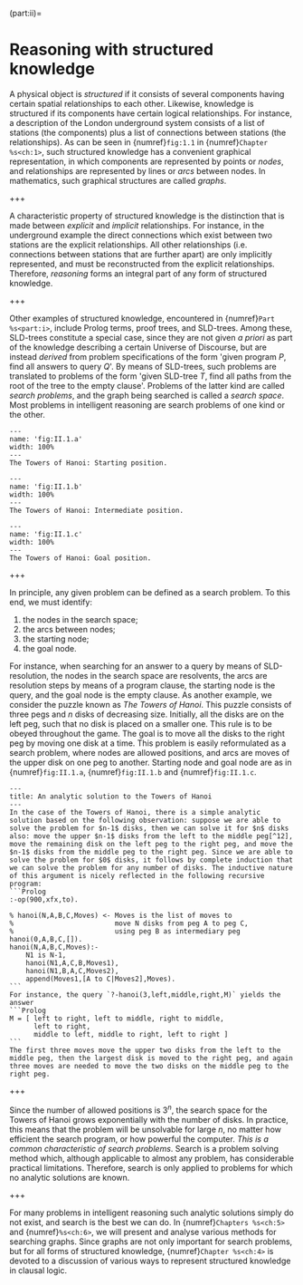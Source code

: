 <!--H1: Part II-->
(part:ii)=
# Reasoning with structured knowledge #

A physical object is *structured* if it consists of several components having certain spatial relationships to each other. Likewise, knowledge is structured if its components have certain logical relationships. For instance, a description of the London underground system consists of a list of stations (the components) plus a list of connections between stations (the relationships). As can be seen in {numref}`fig:1.1` in {numref}`Chapter %s<ch:1>`, such structured knowledge has a convenient graphical representation, in which components are represented by points or *nodes*, and relationships are represented by lines or *arcs* between nodes. In mathematics, such graphical structures are called *graphs*.
<!--Chapter 1-->

+++

A characteristic property of structured knowledge is the distinction that is made between *explicit* and *implicit* relationships. For instance, in the underground example the direct connections which exist between two stations are the explicit relationships. All other relationships (i.e. connections between stations that are further apart) are only implicitly represented, and must be reconstructed from the explicit relationships. Therefore, *reasoning* forms an integral part of any form of structured knowledge.

+++

Other examples of structured knowledge, encountered in {numref}`Part %s<part:i>`, include Prolog terms, proof trees, and SLD-trees. Among these, SLD-trees constitute a special case, since they are not given *a priori* as part of the knowledge describing a certain Universe of Discourse, but are instead *derived* from problem specifications of the form 'given program *P*, find all answers to query *Q*'. By means of SLD-trees, such problems are translated to problems of the form 'given SLD-tree *T*, find all paths from the root of the tree to the empty clause'. Problems of the latter kind are called *search problems*, and the graph being searched is called a *search space*. Most problems in intelligent reasoning are search problems of one kind or the other.
<!--Part I-->

<!--TODO: Subfigures-->
<!--parent: II.1-->
<!--parent_caption: The Towers of Hanoi.-->
<!--caption: Starting position-->
<!--name: 'a'-->
```{figure} /src/fig/part_ii/image002.svg
---
name: 'fig:II.1.a'
width: 100%
---
The Towers of Hanoi: Starting position.
```
<!--parent: II.1-->
<!--parent_caption: The Towers of Hanoi.-->
<!--caption: Intermediate position-->
<!--name: 'b'-->
```{figure} /src/fig/part_ii/image004.svg
---
name: 'fig:II.1.b'
width: 100%
---
The Towers of Hanoi: Intermediate position.
```
<!--parent: II.1-->
<!--parent_caption: The Towers of Hanoi.-->
<!--caption: Goal position-->
<!--name: 'c'-->
```{figure} /src/fig/part_ii/image006.svg
---
name: 'fig:II.1.c'
width: 100%
---
The Towers of Hanoi: Goal position.
```

+++

In principle, any given problem can be defined as a search problem. To this end, we must identify:

<!--roman list-->
1. the nodes in the search space;
1. the arcs between nodes;
1. the starting node;
1. the goal node.

For instance, when searching for an answer to a query by means of SLD-resolution, the nodes in the search space are resolvents, the arcs are resolution steps by means of a program clause, the starting node is the query, and the goal node is the empty clause. As another example, we consider the puzzle known as *The Towers of Hanoi*. This puzzle consists of three pegs and *n* disks of decreasing size. Initially, all the disks are on the left peg, such that no disk is placed on a smaller one. This rule is to be obeyed throughout the game. The goal is to move all the disks to the right peg by moving one disk at a time. This problem is easily reformulated as a search problem, where nodes are allowed positions, and arcs are moves of the upper disk on one peg to another. Starting node and goal node are as in {numref}`fig:II.1.a`, {numref}`fig:II.1.b` and {numref}`fig:II.1.c`.
<!--TODO: Since the figures have to be separated, "fig. II.1" got replaced with "{numref}`fig:II.1.a`, {numref}`fig:II.1.b` and {numref}`fig:II.1.c`".-->

````{infobox}
---
title: An analytic solution to the Towers of Hanoi
---
In the case of the Towers of Hanoi, there is a simple analytic solution based on the following observation: suppose we are able to solve the problem for $n-1$ disks, then we can solve it for $n$ disks also: move the upper $n-1$ disks from the left to the middle peg[^12], move the remaining disk on the left peg to the right peg, and move the $n-1$ disks from the middle peg to the right peg. Since we are able to solve the problem for $0$ disks, it follows by complete induction that we can solve the problem for any number of disks. The inductive nature of this argument is nicely reflected in the following recursive program:
```Prolog
:-op(900,xfx,to).

% hanoi(N,A,B,C,Moves) <- Moves is the list of moves to
%                         move N disks from peg A to peg C,
%                         using peg B as intermediary peg
hanoi(0,A,B,C,[]).
hanoi(N,A,B,C,Moves):-
    N1 is N-1,
    hanoi(N1,A,C,B,Moves1),
    hanoi(N1,B,A,C,Moves2),
    append(Moves1,[A to C|Moves2],Moves).
```
For instance, the query `?-hanoi(3,left,middle,right,M)` yields the answer
```Prolog
M = [ left to right, left to middle, right to middle,
      left to right,
      middle to left, middle to right, left to right ]
```
The first three moves move the upper two disks from the left to the middle peg, then the largest disk is moved to the right peg, and again three moves are needed to move the two disks on the middle peg to the right peg.
````

+++

Since the number of allowed positions is $3^n$, the search space for the Towers of Hanoi grows exponentially with the number of disks. In practice, this means that the problem will be unsolvable for large $n$, no matter how efficient the search program, or how powerful the computer. *This is a common characteristic of search problems*. Search is a problem solving method which, although applicable to almost any problem, has considerable practical limitations. Therefore, search is only applied to problems for which no analytic solutions are known.

+++

  For many problems in intelligent reasoning such analytic solutions simply do not exist, and search is the best we can do. In {numref}`Chapters %s<ch:5>` and {numref}`%s<ch:6>`, we will present and analyse various methods for searching graphs. Since graphs are not only important for search problems, but for all forms of structured knowledge, {numref}`Chapter %s<ch:4>` is devoted to a discussion of various ways to represent structured knowledge in clausal logic.
<!--Chapters 5 6 Chapter 4-->

[^12]: The remaining disk on A can safely be ignored, since it is the largest.
